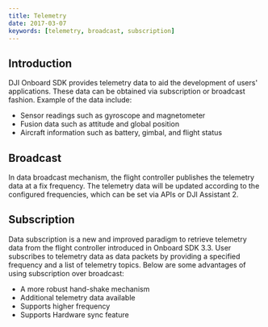 ```yaml
---
title: Telemetry
date: 2017-03-07
keywords: [telemetry, broadcast, subscription]
---
```


## Introduction

DJI Onboard SDK provides telemetry data to aid the development of users' applications. These data can be obtained via subscription or broadcast fashion. Example of the data include: 
* Sensor readings such as gyroscope and magnetometer
* Fusion data such as attitude and global position
* Aircraft information such as battery, gimbal, and flight status


## Broadcast

In data broadcast mechanism, the flight controller publishes the telemetry data at a fix frequency. The telemetry data will be updated according to the configured frequencies, which can be set via APIs or DJI Assistant 2. 

## Subscription

Data subscription is a new and improved paradigm to retrieve telemetry data from the flight controller introduced in Onboard SDK 3.3. User subscribes to telemetry data as data packets by providing a specified frequency and a list of telemetry topics. Below are some advantages of using subscription over broadcast:
* A more robust hand-shake mechanism
* Additional telemetry data available
* Supports higher frequency
* Supports Hardware sync feature
